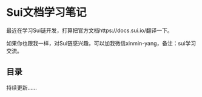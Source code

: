 
# Sui文档学习笔记

最近在学习Sui链开发，打算把官方文档https://docs.sui.io/翻译一下。

如果你也跟我一样，对Sui链感兴趣，可以加我微信xinmin-yang，备注：sui学习交流。

## 目录

持续更新......

